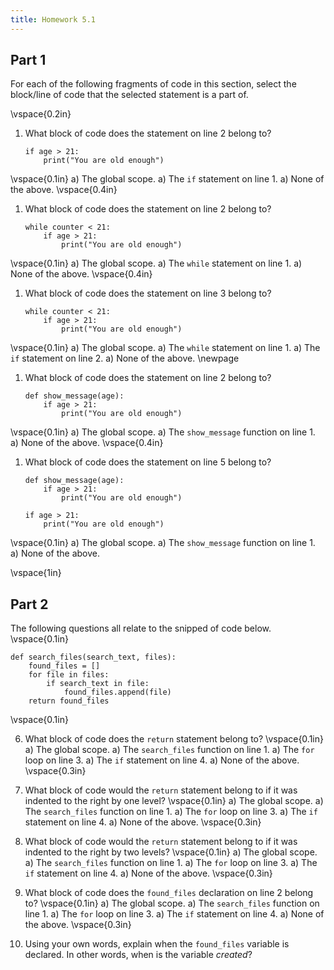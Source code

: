 ```yaml
---
title: Homework 5.1
---
```


## Part 1

For each of the following fragments of code in this section, select the block/line of code that the selected statement is a part of.

\vspace{0.2in}

1) What block of code does the statement on line 2 belong to?

    ```{#mycode .python .numberLines}
    if age > 21:
        print("You are old enough")
    ```
\vspace{0.1in}
    a) The global scope.
    a) The `if` statement on line 1.
    a) None of the above.
\vspace{0.4in}

1) What block of code does the statement on line 2 belong to?

    ```{#mycode .python .numberLines}
    while counter < 21:
        if age > 21:
            print("You are old enough")
    ```
\vspace{0.1in}
    a) The global scope.
    a) The `while` statement on line 1.
    a) None of the above.
\vspace{0.4in}

1) What block of code does the statement on line 3 belong to?

    ```{#mycode .python .numberLines}
    while counter < 21:
        if age > 21:
            print("You are old enough")
    ```
\vspace{0.1in}
    a) The global scope.
    a) The `while` statement on line 1.
    a) The `if` statement on line 2.
    a) None of the above.
\newpage

1) What block of code does the statement on line 2 belong to?

    ```{#mycode .python .numberLines}
    def show_message(age):
        if age > 21:
            print("You are old enough")
    ```
\vspace{0.1in}
    a) The global scope.
    a) The `show_message` function on line 1.
    a) None of the above.
\vspace{0.4in}

1) What block of code does the statement on line 5 belong to?

    ```{#mycode .python .numberLines}
    def show_message(age):
        if age > 21:
            print("You are old enough")

    if age > 21:
        print("You are old enough")
    ```
\vspace{0.1in}
    a) The global scope.
    a) The `show_message` function on line 1.
    a) None of the above.

\vspace{1in}
## Part 2

The following questions all relate to the snipped of code below.
\vspace{0.1in}

```{#mycode .python .numberLines}
def search_files(search_text, files):
    found_files = []
    for file in files:
        if search_text in file:
            found_files.append(file)
    return found_files
```

\vspace{0.1in}

6) What block of code does the `return` statement belong to?
\vspace{0.1in}
    a) The global scope.
    a) The `search_files` function on line 1.
    a) The `for` loop on line 3.
    a) The `if` statement on line 4.
    a) None of the above.
\vspace{0.3in}

1) What block of code would the `return` statement belong to if it was indented to the right by one level?
\vspace{0.1in}
    a) The global scope.
    a) The `search_files` function on line 1.
    a) The `for` loop on line 3.
    a) The `if` statement on line 4.
    a) None of the above.
\vspace{0.3in}

1) What block of code would the `return` statement belong to if it was indented to the right by two levels?
\vspace{0.1in}
    a) The global scope.
    a) The `search_files` function on line 1.
    a) The `for` loop on line 3.
    a) The `if` statement on line 4.
    a) None of the above.
\vspace{0.3in}

1) What block of code does the `found_files` declaration on line 2 belong to?
\vspace{0.1in}
    a) The global scope.
    a) The `search_files` function on line 1.
    a) The `for` loop on line 3.
    a) The `if` statement on line 4.
    a) None of the above.
\vspace{0.3in}

1) Using your own words, explain when the `found_files` variable is declared. In other words, when is the variable _created_?
